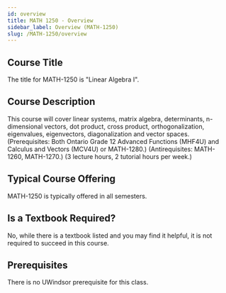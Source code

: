 ```yaml
---
id: overview
title: MATH 1250 - Overview
sidebar_label: Overview (MATH-1250)
slug: /MATH-1250/overview
---
```


## Course Title

The title for MATH-1250 is "Linear Algebra I".

## Course Description

This course will cover linear systems, matrix algebra, determinants, n-dimensional vectors, dot product, cross product, orthogonalization, eigenvalues, eigenvectors, diagonalization and vector spaces. (Prerequisites: Both Ontario Grade 12 Advanced Functions (MHF4U) and Calculus and Vectors (MCV4U) or MATH-1280.) (Antirequisites: MATH-1260, MATH-1270.) (3 lecture hours, 2 tutorial hours per week.)

## Typical Course Offering

MATH-1250 is typically offered in all semesters.

## Is a Textbook Required?

No, while there is a textbook listed and you may find it helpful, it is not required to succeed in this course.

## Prerequisites

There is no UWindsor prerequisite for this class.

